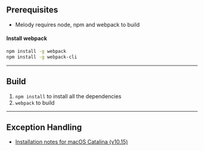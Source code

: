 ## Prerequisites
- Melody requires node, npm and webpack to build

#### Install webpack
```sh
npm install -g webpack
npm install -g webpack-cli
```

---

## Build
1. `npm install` to install all the dependencies
2. `webpack` to build

---

## Exception Handling
- [Installation notes for macOS Catalina (v10.15)](https://github.com/nodejs/node-gyp/blob/master/macOS_Catalina.md)